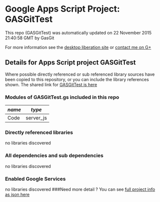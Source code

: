 # Google Apps Script Project: GASGitTest
This repo (GASGitTest) was automatically updated on 22 November 2015 21:40:58 GMT by GasGit

For more information see the [desktop liberation site](http://ramblings.mcpher.com/Home/excelquirks/drivesdk/gettinggithubready "desktop liberation") or [contact me on G+](https://plus.google.com/+BruceMcpherson "Bruce McPherson - GDE")
## Details for Apps Script project GASGitTest
Where possible directly referenced or sub referenced library sources have been copied to this repository, or you can include the library references shown. 
The shared link for [GASGitTest is here](https://script.google.com/d/1udzvVF8-gF6aZeUWS7DyCsRbZRoi0YDcN2D8EeuDP13_9OeE3a9E5Vyx/edit?usp=sharing "open in the GAS IDE")

### Modules of GASGitTest.gs included in this repo
*name*|*type*
--- | --- 
Code| server_js
### Directly referenced libraries
no libraries discovered
### All dependencies and sub dependencies
no libraries discovered
### Enabled Google Services
no libraries discovered
###Need more detail ?
You can see [full project info as json here](info.json)
